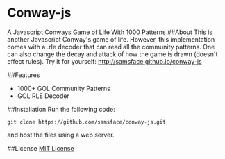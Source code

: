 Conway-js
=========
A Javascript Conways Game of Life With 1000 Patterns
##About
This is another Javascript Conway's game of life. However, this implementation comes with a .rle decoder that can read all the community patterns. One can also change the decay and attack of how the game is drawn (doesn't effect rules). Try it for yourself: http://samsface.github.io/conway-js

##Features
* 1000+ GOL Community Patterns
* GOL RLE Decoder

##Installation
Run the following code:
```
git clone https://github.com/samsface/conway-js.git
```
and host the files using a web server.

##License
[MIT License](http://opensource.org/licenses/mit-license.php)


